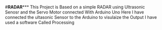 #****************RADAR*******************
This Project is Based on a simple RADAR  using Ultrasonic Senosr and the Servo Motor connected With Arduino Uno
Here I have connected the ultasonic Sensor to the Arduino to visulaize the Output
I have used a software Called Processing

